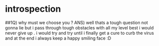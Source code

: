 # introspection
##1Q) why must we choose you ?
ANS) well thats a tough question not gonna lie but i pass through tough obstacles with all my level best
     i would never give up . i would try and try until i finally get a cure to curb the virus and at the end i always keep a happy smiling face :D
 
 